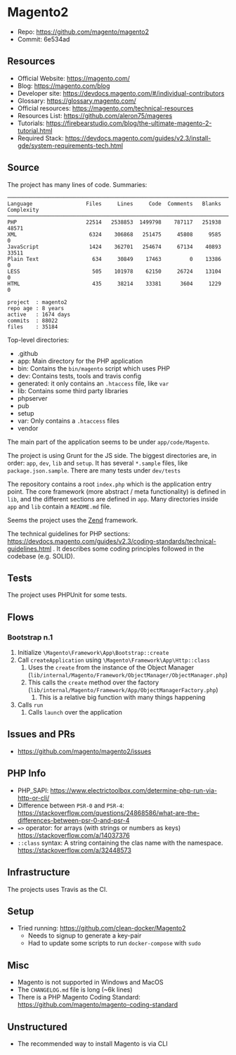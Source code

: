 # Magento2

- Repo: https://github.com/magento/magento2
- Commit: 6e534ad

## Resources

- Official Website: https://magento.com/
- Blog: https://magento.com/blog
- Developer site: https://devdocs.magento.com/#/individual-contributors
- Glossary: https://glossary.magento.com/
- Official resources: https://magento.com/technical-resources
- Resources List: https://github.com/aleron75/mageres
- Tutorials: https://firebearstudio.com/blog/the-ultimate-magento-2-tutorial.html
- Required Stack: https://devdocs.magento.com/guides/v2.3/install-gde/system-requirements-tech.html

## Source

The project has many lines of code. Summaries:

```
───────────────────────────────────────────────────────────────────────────────
Language                 Files     Lines     Code  Comments   Blanks Complexity
───────────────────────────────────────────────────────────────────────────────
PHP                      22514   2538853  1499798    787117   251938      48571
XML                       6324    306868   251475     45808     9585          0
JavaScript                1424    362701   254674     67134    40893      33511
Plain Text                 634     30849    17463         0    13386          0
LESS                       505    101978    62150     26724    13104          0
HTML                       435     38214    33381      3604     1229          0
```

```
project  : magento2
repo age : 8 years
active   : 1674 days
commits  : 88022
files    : 35184
```

Top-level directories:

- .github
- app: Main directory for the PHP application
- bin: Contains the `bin/magento` script which uses PHP
- dev: Contains tests, tools and travis config
- generated: it only contains an `.htaccess` file, like `var`
- lib: Contains some third party libraries
- phpserver
- pub
- setup
- var: Only contains a `.htaccess` files
- vendor

The main part of the application seems to be under `app/code/Magento`.

The project is using Grunt for the JS side. The biggest directories are, in order: `app`, `dev`, `lib` and `setup`. It has several `*.sample` files, like `package.json.sample`. There are many tests under `dev/tests`

The repository contains a root `index.php` which is the application entry point. The core framework (more abstract / meta functionality) is defined in `lib`, and the different sections are defined in `app`. Many directories inside `app` and `lib` contain a `README.md` file.

Seems the project uses the [Zend](https://framework.zend.com/) framework.

The technical guidelines for PHP sections: https://devdocs.magento.com/guides/v2.3/coding-standards/technical-guidelines.html . It describes some coding principles followed in the codebase (e.g. SOLID).

## Tests

The project uses PHPUnit for some tests.

## Flows

### Bootstrap n.1

1. Initialize `\Magento\Framework\App\Bootstrap::create`
1. Call `createApplication` using `\Magento\Framework\App\Http::class`
    1. Uses the `create` from the instance of the Object Manager (`lib/internal/Magento/Framework/ObjectManager/ObjectManager.php`)
    1. This calls the `create` method over the factory (`lib/internal/Magento/Framework/App/ObjectManagerFactory.php`)
        1. This is a relative big function with many things happening
1. Calls `run`
    1. Calls `launch` over the application

## Issues and PRs

- https://github.com/magento/magento2/issues

## PHP Info

- PHP_SAPI: https://www.electrictoolbox.com/determine-php-run-via-http-or-cli/
- Difference between `PSR-0` and `PSR-4`: https://stackoverflow.com/questions/24868586/what-are-the-differences-between-psr-0-and-psr-4
- `=>` operator: for arrays (with strings or numbers as keys) https://stackoverflow.com/a/14037376
- `::class` syntax: A string containing the clas name with the namespace. https://stackoverflow.com/a/32448573

## Infrastructure

The projects uses Travis as the CI.

## Setup

- Tried running: https://github.com/clean-docker/Magento2
    - Needs to signup to generate a key-pair
    - Had to update some scripts to run `docker-compose` with `sudo`

## Misc

- Magento is not supported in Windows and MacOS
- The `CHANGELOG.md` file is long (~6k lines)
- There is a PHP Magento Coding Standard: https://github.com/magento/magento-coding-standard

## Unstructured

- The recommended way to install Magento is via CLI
